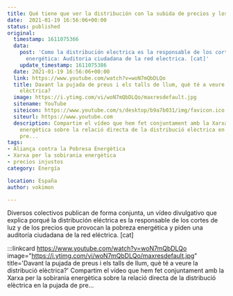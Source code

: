 ```yaml
---
title: Qué tiene que ver la distribución con la subida de precios y los cortes de luz
date:  2021-01-19 16:56:06+00:00
status: published
original:
  timestamp: 1611075366
  data:
    post: 'Como la distribución electrica es la responsable de los cortes y la pobreza
      energética: Auditoria ciudadana de la red electrica. [cat]'
    update_timestamp: 1611075386
  date: 2021-01-19 16:56:06+00:00
  link: https://www.youtube.com/watch?v=woN7mQbDLQo
  title: Davant la pujada de preus i els talls de llum, què té a veure la distribució
    elèctrica?
  image: https://i.ytimg.com/vi/woN7mQbDLQo/maxresdefault.jpg
  sitename: YouTube
  siteicon: https://www.youtube.com/s/desktop/b9a7b031/img/favicon.ico
  siteurl: https://www.youtube.com
  description: Compartim el vídeo que hem fet conjuntament amb la Xarxa per la sobirania
    energètica sobre la relació directa de la distribució elèctrica en la pujada de
    pre...
tags:
- Aliança contra la Pobresa Energètica
- Xarxa per la sobirania energètica
- precios injustos
category: Energía

location: España
author: vokimon

---
```

Diversos colectivos publican de forma conjunta,
un vídeo divulgativo que explica porqué
la distribución eléctrica es la responsable de los cortes de luz
y de los precios que provocan la pobreza energética
y piden una auditoría ciudadana de la red eléctrica. [cat]

:::linkcard https://www.youtube.com/watch?v=woN7mQbDLQo image="https://i.ytimg.com/vi/woN7mQbDLQo/maxresdefault.jpg" title='Davant la pujada de preus i els talls de llum, què té a veure la distribució elèctrica?'
    Compartim el vídeo que hem fet conjuntament amb la Xarxa per la sobirania energètica sobre la relació directa de la distribució elèctrica en la pujada de pre...


